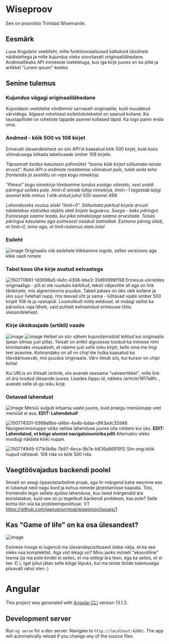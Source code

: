 # Wiseproov

See on proovitöö Trinidad Wisemanile. 

## Eesmärk

Luua Angularis veebileht, mille funktsionaalsused kattuksid üksühele näidislehega ja mille kujundus oleks soovitavalt originaalilähedane. Andmeallikaks API inimeeste loeteleluga, kus iga kirje juures on ka pilte ja artikkel "Lorem ipsum" keeles. 

## Senine tulemus

### Kujundus vägagi originaalilähedane
Kujundasin veebilehe võrdlemisi sarnaselt originaalile, kuid muudetud värvidega. Algsest rohelisest esiletõstutekstist on saanud kollane. Ka taustapiltidel on roheliste täppide asemel kollased täpid. Ka logo panin enda oma. 

### Andmed - kõik 500 vs 108 kirjet

Erinevalt ülesandelehest on siin API'st kaasatud kõik 500 kirjet, kuid koos võimalusega lülitada tabelivaade ümber 108 kirjele. 

_Täpsemalt öeldes kasutasin põhimõtet "toome kõik kirjed sõltumata nende arvust". Kuna API-s andmete reastamise võimalust pole, tuleb seda teha frontendis ja seetõttu on vaja kogu nimekirja._ 

_"Pimesi" kogu nimekirja tõmbamine tundus esialgu võimatu, sest eraldi päringut selleks pole. limit=0 annab tühja nimekirja, limit=-1 tagastab kõigi asemel kõik miinus 1 ehk antud juhul 500 asemel 499._

_Lahenduseks osutus siiski "limit=0". Sõltumata päritud kirjete arvust näidatakse statistika objktis alati kirjete koguarvu. Seega - kaks päringut. Esimesega saame teada, kui pika nimekirjaga saame arvestada. Teises päringus kasutame aga esimesest saadud statistikat. Esimene päring ütleb, et limit=0, teine aga, et limit=tulemus.stats.total_


### Esileht
![image](https://user-images.githubusercontent.com/1138055/150769959-5910ed5c-619a-400a-85cb-33fed3fd0279.png)
Originaalis viib esilehele klikkamine logole, selles versioons aga klikk saidi nimele

### Tabel koos ühe kirje avatud eelvaatega
![150770661-1d3696a5-4a1c-4308-bbe3-31d90998f158](https://user-images.githubusercontent.com/1138055/151221284-c30f900a-c386-4e4e-83b9-eba911b65132.png)
Erinevus võrreldes originaaliga - pilt ei ole ruuduks kärbitud, teksti väljavõtte all aga on link täiskirjele, mis algversioonis puudus. Tabeli päises on üks väik kollane ja üks suur helehall nupp, mis teevad üht ja sama - lülitavad vaate ümber 500 kirjelt 108-le ja vastupidi. Loomulikult mitte eeldusel, et midagi sellist ka päriselus vaja läheb, vaid puhtalt eelmainitud erinevuse tõttu ülesandelehest. 


### Kirje üksikasjade (artikli) vaade
![image](https://user-images.githubusercontent.com/1138055/150771307-53981635-4eaa-45f9-a048-a97e11978eaa.png)
![image](https://user-images.githubusercontent.com/1138055/150771560-951931c1-24aa-4daf-a075-80b3705227c8.png)
Hetkel on siin vähem kujundamistöid tehtud kui originaalis (pean silmas just pilte). Teisalt on artikli algusesse toodud ka inimese nimi kinnitamaks visuaalselt, et näeme just selle isiku kirjet, kelle oma me lingi teel avasime. Kolmandaks on all nn chip'ide hulka kaasatud ka tõeväärtuseväli, mis puudus originaalis. Värv ilmub siis, kui kursor on chipi kohal. 

Kui URLis on lihtsalt /article, siis avaneb seesama "valveartikkel", mille link oli ära toodud ülesande juures. Lisades lõppu id, näiteks /article/1617a8fc , avaneb selle id-ga isiku kirje. 

### Ootavad lahendust

![image](https://user-images.githubusercontent.com/1138055/150772956-3d0ab113-522e-403e-acf6-a2574037ff0a.png)
Menüü sulgub kitsama vaate juures, kuid praegu menüünupp veel menüüd ei ava. **EDIT: Lahendatud!** 

![150774201-0368a8be-d4be-4a4b-bdaa-df43adc32d48](https://user-images.githubusercontent.com/1138055/151221291-b08b9af7-ca3e-4718-9ff8-b6f46be19398.png)
Navigeerimisnuppe võiks sellise lahenduse juures olla rohkem kui üks. **EDIT: Lahendatud, vt kõige alumist navigatsiooniriba pilti** Alternatiiv oleks muidugi näidata kõiki nuppe. 

![150774949-571b5b9a-7b97-4eca-9b7e-b836a8691912](https://user-images.githubusercontent.com/1138055/151221299-40eb2ddc-16cd-4d52-8e46-f59e7fb6c795.png)
Siin ongi kõik nupud nähtaval. 108 rida vs kõik 500 rida. 

## Vaegtöövajadus backendi poolel

Ilmselt on seegi õppeotstarbeline praak, aga ltr-märgend kahe eesnime ees ei lubanud neid nagu kord ja kohus nimede järjestamisse kaasata. Tõsi, frontendis tegin sellele ajutise lahenduse, kus need märgendid ära koristatakse, kuid see on ju tegelikult backendi probleem, kas pole? Selle kohta lõin siia ka probleemipostituse. VT https://github.com/jaanusnurmoja/wiseproov/issues/1

## Kas "Game of life" on ka osa ülesandest?

![image](https://user-images.githubusercontent.com/1138055/150776906-fbc27821-1411-472d-8e8c-ef81e9194b4b.png)

Esimese hooga ei lugenud ma ülesandepüstitusest üldse välja, et ka see oleks osa komplektist. Aga vist ikkagi on? Minu jaoks mõneti  "eksootiline" teema (ja ma pole kindel ei selles, et ma sellegi ära teen, ega ka selles, et ei tee :D ), Igal juhul jätan selle kõige lõpuks, kui ma teiste tööde tulemusega piisavalt rahul olen :) 

# Angular

This project was generated with [Angular CLI](https://github.com/angular/angular-cli) version 13.1.3.

## Development server

Run `ng serve` for a dev server. Navigate to `http://localhost:4200/`. The app will automatically reload if you change any of the source files.

